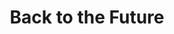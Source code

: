 ---
heading: placeholder
templateKey: index-page
eventDate: 3-5 APRIL
subheading: Global online 48 hours Hackaton mission in one sentencexw
contentItems:
  - title: Backstory
    textContent: >
      Pedit quo minus id quod maxime Est et expedita distinctio. Nam libero
      tempore, cum soluta nobis est eligendi optio cumque.  Nihil impedit quo
      minus id quod maxime Est et expedita distinctio. Nam libero tempore, cum
      soluta nobis est eligendi optio cumque nihil impedit quo minus id quod
      maxim.
    ctaText: Find out more
    ctaLink: /about
    image: /img/201992.jpg
  - title: Problems come with opportunities
    textContent: >
      Pedit quo minus id quod maxime Est et expedita distinctio. Nam libero
      tempore, cum soluta nobis est eligendi optio cumque nihil impedit quo
      minus.\nId quod maxime Est et expedita distinctio. Nam libero tempore, cum
      soluta nobis est eligendi optio cumque nihil impedit quo minus id quod
      maxime.
    image: /img/mc_christmas_2019.jpg
    ctaText: Button
    ctaLink: 'https://thebrandmanual.com/'
title: Back to the Future
howItWorksDescription: Global online 48 hours Hackaton mission in one sentence
tracklistDescription: Global online 48 hours Hackaton mission in one sentence
trackleadsDescription: Global online 48 hours Hackaton mission in one sentence
description: placeholder
howItWorksItems:
  - title: howItWorksItems
    textContent: >
      Pedit quo minus id quod maxime Est et expedita distinctio. Nam libero tempore, cum soluta nobis est eligendi optio cumque. 
      Nihil impedit quo minus id quod maxime Est et expedita distinctio.
      Nam libero tempore, cum soluta nobis est eligendi optio cumque nihil impedit quo minus id quod maxim.
    ctaText: Find out more
    ctaLink: /about
    image: https://bulma.io/images/placeholders/1280x960.png
  - title: Problems come with opportunities
    textContent: >
      Pedit quo minus id quod maxime Est et expedita distinctio. Nam libero tempore, cum soluta nobis est eligendi optio cumque nihil impedit quo minus.\nId quod maxime Est et expedita distinctio. Nam libero tempore, cum soluta nobis est eligendi optio cumque nihil impedit quo minus id quod maxime.
---